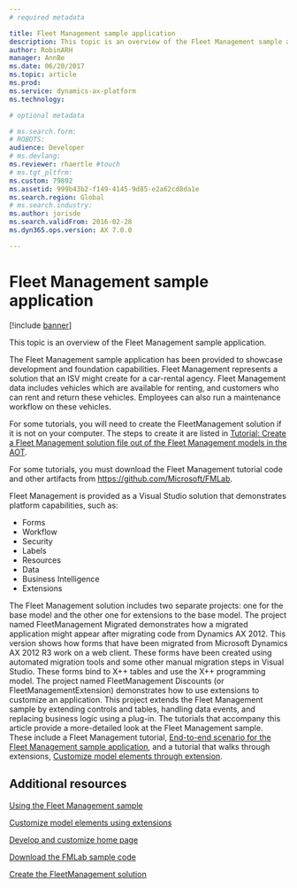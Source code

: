 ```yaml
---
# required metadata

title: Fleet Management sample application
description: This topic is an overview of the Fleet Management sample application.
author: RobinARH
manager: AnnBe
ms.date: 06/20/2017
ms.topic: article
ms.prod: 
ms.service: dynamics-ax-platform
ms.technology: 

# optional metadata

# ms.search.form: 
# ROBOTS: 
audience: Developer
# ms.devlang: 
ms.reviewer: rhaertle #touch
# ms.tgt_pltfrm: 
ms.custom: 79892
ms.assetid: 999b43b2-f149-4145-9d85-e2a62cd8da1e
ms.search.region: Global
# ms.search.industry: 
ms.author: jorisde
ms.search.validFrom: 2016-02-28
ms.dyn365.ops.version: AX 7.0.0

---
```


# Fleet Management sample application

[!include [banner](../includes/banner.md)]

This topic is an overview of the Fleet Management sample application.

The Fleet Management sample application has been provided to showcase development and foundation capabilities. Fleet Management represents a solution that an ISV might create for a car-rental agency. Fleet Management data includes vehicles which are available for renting, and customers who can rent and return these vehicles. Employees can also run a maintenance workflow on these vehicles.

For some tutorials, you will need to create the FleetManagement solution if it is not on your computer. The steps to create it are listed in [Tutorial: Create a Fleet Management solution file out of the Fleet Management models in the AOT](https://community.dynamics.com/ax/b/newdynamicsax/archive/2016/05/19/tutorial-create-a-fleet-management-solution-file-out-of-the-fleet-management-models-in-the-aot).

For some tutorials, you must download the Fleet Management tutorial code and other artifacts from <https://github.com/Microsoft/FMLab>.

Fleet Management is provided as a Visual Studio solution that demonstrates platform capabilities, such as:

-   Forms
-   Workflow
-   Security
-   Labels
-   Resources
-   Data
-   Business Intelligence
-   Extensions

The Fleet Management solution includes two separate projects: one for the base model and the other one for extensions to the base model. The project named FleetManagement Migrated demonstrates how a migrated application might appear after migrating code from Dynamics AX 2012. This version shows how forms that have been migrated from Microsoft Dynamics AX 2012 R3 work on a web client. These forms have been created using automated migration tools and some other manual migration steps in Visual Studio. These forms bind to X++ tables and use the X++ programming model. The project named FleetManagement Discounts (or FleetManagementExtension) demonstrates how to use extensions to customize an application. This project extends the Fleet Management sample by extending controls and tables, handling data events, and replacing business logic using a plug-in. The tutorials that accompany this article provide a more-detailed look at the Fleet Management sample. These include a Fleet Management tutorial, [End-to-end scenario for the Fleet Management sample application](fleet-management-sample.md), and a tutorial that walks through extensions, [Customize model elements through extension](../extensibility/customize-model-elements-extensions.md).

Additional resources
--------

[Using the Fleet Management sample](fleet-management-sample.md)

[Customize model elements using extensions](../extensibility/customize-model-elements-extensions.md)

[Develop and customize home page](developer-home-page.md)

[Download the FMLab sample code](https://github.com/Microsoft/FMLab)

[Create the FleetManagement solution](https://community.dynamics.com/ax/b/newdynamicsax/archive/2016/05/19/tutorial-create-a-fleet-management-solution-file-out-of-the-fleet-management-models-in-the-aot)



